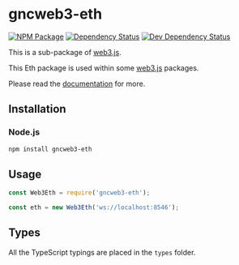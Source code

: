 # gncweb3-eth

[![NPM Package][npm-image]][npm-url] [![Dependency Status][deps-image]][deps-url] [![Dev Dependency Status][deps-dev-image]][deps-dev-url]

This is a sub-package of [web3.js][repo].

This Eth package is used within some [web3.js][repo] packages.

Please read the [documentation][docs] for more.

## Installation

### Node.js

```bash
npm install gncweb3-eth
```

## Usage

```js
const Web3Eth = require('gncweb3-eth');

const eth = new Web3Eth('ws://localhost:8546');
```

## Types

All the TypeScript typings are placed in the `types` folder.

[docs]: http://web3js.readthedocs.io/en/1.0/
[repo]: https://github.com/ethereum/gncweb3-eth.js
[npm-image]: https://img.shields.io/npm/v/gncweb3-eth.svg
[npm-url]: https://npmjs.org/package/gncweb3-eth
[deps-image]: https://david-dm.org/ethereum/web3.js/1.x/status.svg?path=packages/gncweb3-eth
[deps-url]: https://david-dm.org/ethereum/web3.js/1.x?path=packages/gncweb3-eth
[deps-dev-image]: https://david-dm.org/ethereum/web3.js/1.x/dev-status.svg?path=packages/gncweb3-eth
[deps-dev-url]: https://david-dm.org/ethereum/web3.js/1.x?type=dev&path=packages/gncweb3-eth
